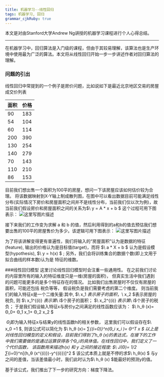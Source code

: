 ```yaml
---
title: 机器学习--线性回归 
tags: 机器学习, 回归
grammar_cjkRuby: true
---
```

本文是对由Stanford大学Andrew Ng讲授的机器学习课程进行个人心得总结。

---

在机器学习中，回归算法是入门级的课程，但由于其较易理解，该算法也是生产环境中使用最为广泛的算法。本文将从线性回归开始一步一步讲述作者对回归算法的理解。

### 问题的引出

线性回归中常提到的一个例子是房价问题，比如说如下是最近北京地区交易的房屋成交价列表

| 面积 | 价格 |
| ---- | ---- |
| 90   | 183  |
| 54   | 104  |
| 60   | 114  |
| 200  | 390  |
| 130  | 254  |
| 140  | 279  |
| 70   | 143  |
| 110  | 210  |
| 86   |   153   |

目前我们想出售一个面积为100平的房屋，想问一下该房屋应该如何估价较为合理。
将该数据映射到X-Y轴上制成散列图，在图中可以看出数据目前可能满足线性分布(实际情况下房价和房屋面积之间并不是线性分布，当前我们仅以次为例)，故当前我们假设房价和房屋面积之间的关系为$\ y = A * x + b $
这个过程可用下图表示：
![这里写图片描述](http://img.blog.csdn.net/20160505231054643)

接下来我们的工作变为求解 a 和 b 的值，然后利用得到的a和b的值去预估我们想要出售的100平的房屋售价为多少。该逻辑可用下图表示：
![这里写图片描述](http://img.blog.csdn.net/20160505231111488)

为了将该讲解变得更有普遍性，我们将输入的“房屋面积”认为是数据的特征(feature), 输出的价格认为是目标值(target)，而将 $\ a * X + b $ 认为是假设模型(hypothesis), $\ y = h(x) $ ; 
另外，我们会将训练集合的数据个数(即上文用于拟合曲线的样本数)认为是 特征的维数。

###线性回归模型
这里讨论线性回归模型时会注重一些通用性。
  在之前我们讨论的内容里所有的输入的特征维度只是一维(房屋的面积)， 但真实生活中我们遇到的问题可能更多的是多个特征存在的情况。 比如我们出售房屋时不仅仅有房屋的面积，可能还包括 税负等等， 假设税负是我们需要考虑的第二个维度。 则当前我们的输入特征x是一个二维矢量:其中, $\ x_1 $表示房子的面积，$\ x_2 $表示房屋的税负, 则
$\ x_1^{(i)} $表示 第$\ i$个房子的面积；
$\ x_2^{(i)} $表示 第$\ i$个房子的税负；
于是我们假设输入特征x与房价y之间满足的线性函数应该为：
$\ h_θ (x)= Θ_0+ Θ_1 x_1+ Θ_2 x_2 $

$\ Θ_i$即为输入特征x与结果y的线性函数h的相关参数， 这里我们可以假设存在$\ x_0 =1 $,  则该公式可以简化为
$\ h_θ (x)= ∑_{(i=0)}^n(Θ_i x_i )= Θ^T x $
以上是对线性回归模型的定义和假设，目前我们得到了h_θ (x)的表达式，在接下的工作中我们需要做的是通过运算获得各个Θ_i的具体值。在线性回归中，我们定义了一个代价函数， 该函数用来描述h(x) 和 y 之间的接近程度:
$\ J(Θ)= 1/2 ∑_{i=0}^n[(h_θ (x^{(i)})-y^{(i)})]^2 $
该公式本质上就是不停的求$\ h_θ(x) $ 与y之间的差值，当该差值最小时，我们此时认为$\ h_θ (x) $能最好的预测y的值。

 基于该公式，我们推出了下一步的研究方向：梯度下降法。
